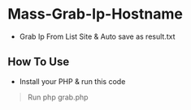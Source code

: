 # Mass-Grab-Ip-Hostname
 - Grab Ip From List Site & Auto save as result.txt
## How To Use
 - Install your PHP & run this code
> Run php grab.php
